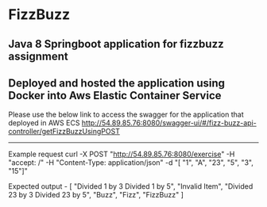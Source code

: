 # FizzBuzz
## Java 8 Springboot application for fizzbuzz assignment
 Deployed and hosted the application using Docker into Aws Elastic Container Service
------------------------------------------------------------------
Please use the below link to access the swagger for the application that deployed in AWS ECS
http://54.89.85.76:8080/swagger-ui/#/fizz-buzz-api-controller/getFizzBuzzUsingPOST

--------------------------------------
Example request curl -X POST "http://54.89.85.76:8080/exercise" -H "accept: /" -H "Content-Type: application/json" -d "[ \"1\", \"A\", \"23\", \"5\", \"3\", \"15\"]"

Expected output - [
  "Divided 1 by 3 Divided 1 by 5",
  "Invalid Item",
  "Divided 23 by 3 Divided 23 by 5",
  "Buzz",
  "Fizz",
  "FizzBuzz"
]
